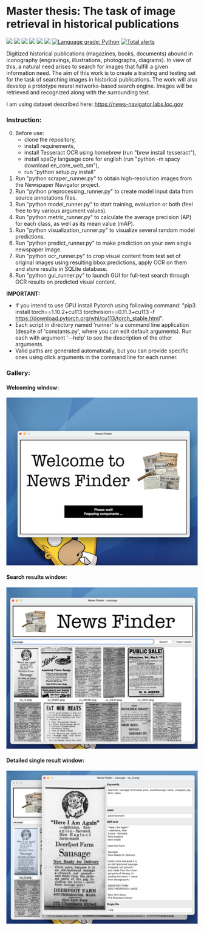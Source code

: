 # Master thesis: The task of image retrieval in historical publications

<p>
    <img src="https://img.shields.io/badge/python%20version-3.8.5-2D77D5" /> <img src="https://img.shields.io/badge/pre--commit-enabled-brightgreen?logo=pre-commit&logoColor=white" /> <img src="https://img.shields.io/badge/github%20actions-enabled-success" /> <img src="https://img.shields.io/badge/code%20style-black-black" /> <img src="https://img.shields.io/badge/import%20format-pycln%20%7C%20isort-orange" /> <a href="https://codeclimate.com/github/yngalxx/Master_degree/maintainability"> <img src="https://api.codeclimate.com/v1/badges/32d0d5c35ad32b251d6c/maintainability" /></a> <a href="https://lgtm.com/projects/g/yngalxx/Master_degree/context:python"><img alt="Language grade: Python" src="https://img.shields.io/lgtm/grade/python/g/yngalxx/Master_degree.svg?logo=lgtm&logoWidth=18"/></a> <a href="https://lgtm.com/projects/g/yngalxx/Master_degree/alerts/"><img alt="Total alerts" src="https://img.shields.io/lgtm/alerts/g/yngalxx/Master_degree.svg?logo=lgtm&logoWidth=18"/></a>
</p>

Digitized historical publications (magazines, books, documents) abound in iconography (engravings, illustrations, photographs, diagrams). In view of this, a natural need arises to search for images that fulfill a given information need. The aim of this work is to create a training and testing set for the task of searching images in historical publications. The work will also develop a prototype neural networks-based search engine. Images will be retrieved and recognized along with the surrounding text.

I am using dataset described here: https://news-navigator.labs.loc.gov

### Instruction:

0. Before use:   
    - clone the repository,
    - install requirements,
    - install Tesseract OCR using homebrew (run "brew install tesseract"),
    - install spaCy language core for english (run "python -m spacy download en_core_web_sm"),
    - run "python setup.py install"
1. Run "python scraper_runner.py" to obtain high-resolution images from the Newspaper Navigator project.
2. Run "python preprocessing_runner.py" to create model input data from source annotations files.
3. Run "python model_runner.py" to start training, evaluation or both (feel free to try various argument values).
4. Run "python metric_runner.py" to calculate the average precision (AP) for each class, as well as its mean value (mAP).
5. Run "python visualization_runner.py" to visualize several random model predictions.
6. Run "python predict_runner.py" to make prediction on your own single newspaper image.
7. Run "python ocr_runner.py" to crop visual content from test set of original images using resulting bbox predictions, apply OCR on them and store results in SQLite database.
8. Run "python gui_runner.py" to launch GUI for full-text search through OCR results on predicted visual content.

**IMPORTANT:**
- If you intend to use GPU install Pytorch using following command: "pip3 install torch==1.10.2+cu113 torchvision==0.11.3+cu113 -f https://download.pytorch.org/whl/cu113/torch_stable.html".
- Each script in directory named 'runner' is a command line application (despite of 'constants.py', where you can edit default arguments). Run each with argument '--help' to see the description of the other arguments.
- Valid paths are generated automatically, but you can provide specific ones using click arguments in the command line for each runner.


### Gallery: 
#### Welcoming window:
![Alt text](gui_graphics/WelcomingWindow.png?raw=true "Application GUI #1")
#### Search results window:
![Alt text](gui_graphics/SearchWindow.png?raw=true "Application GUI #2")
#### Detailed single result window:
![Alt text](gui_graphics/DetailedResultsWindow.png?raw=true "Application GUI #3")
